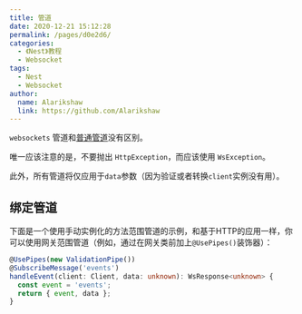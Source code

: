 ```yaml
---
title: 管道
date: 2020-12-21 15:12:28
permalink: /pages/d0e2d6/
categories:
  - 《Nest》教程
  - Websocket
tags:
  - Nest
  - Websocket
author: 
  name: Alarikshaw
  link: https://github.com/Alarikshaw
---
```


`websockets` 管道和[普通管道](https://docs.nestjs.com/pipes)没有区别。

唯一应该注意的是，不要抛出 `HttpException`，而应该使用 `WsException`。

此外，所有管道将仅应用于`data`参数（因为验证或者转换`client`实例没有用）。

## 绑定管道

下面是一个使用手动实例化的方法范围管道的示例，和基于HTTP的应用一样，你可以使用网关范围管道（例如，通过在网关类前加上`@UsePipes()`装饰器）：

```typescript
@UsePipes(new ValidationPipe())
@SubscribeMessage('events')
handleEvent(client: Client, data: unknown): WsResponse<unknown> {
  const event = 'events';
  return { event, data };
}
```